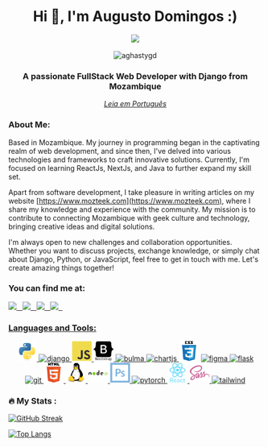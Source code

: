 <div id="header" align="center">
    <h1 align="center">Hi 👋, I'm Augusto Domingos :) </h1>
    <img src="https://media.giphy.com/media/M9gbBd9nbDrOTu1Mqx/giphy.gif" width="100"/>
    <p align="center"> <img src="https://komarev.com/ghpvc/?username=aghastygd&label=Profile%20views&color=0e75b6&style=flat" alt="aghastygd" /> </p>
    <h3 align="center">A passionate FullStack Web Developer with Django from Mozambique</h3>
     <a href="README.pt.md" align="center"><em>Leia em Português</em></a>
</div>

<h3 align="left">About Me:</h3>
<p align="left">
Based in Mozambique. My journey in programming began in the captivating realm of web development, and since then, I've delved into various technologies and frameworks to craft innovative solutions. Currently, I'm focused on learning ReactJs, NextJs, and Java to further expand my skill set.

Apart from software development, I take pleasure in writing articles on my website [https://www.mozteek.com](https://www.mozteek.com), where I share my knowledge and experience with the community. My mission is to contribute to connecting Mozambique with geek culture and technology, bringing creative ideas and digital solutions.

I'm always open to new challenges and collaboration opportunities. Whether you want to discuss projects, exchange knowledge, or simply chat about Django, Python, or JavaScript, feel free to get in touch with me. Let's create amazing things together!
</p>


<h3 align="left">You can find me at:</h3>
<p align="left"> 
<a href="https://www.linkedin.com/in/augusto-domingos-31801519a" target="_blank" rel="noreferrer"><img src="https://img.shields.io/badge/linkedin-%230077B5.svg?style=for-the-badge&logo=linkedin&logoColor=white">&nbsp;&nbsp;
<a href="https://www.instagram.com/aghasty_gd/" target="_blank" rel="noreferrer"><img src="https://img.shields.io/badge/Instagram-%23E4405F.svg?style=for-the-badge&logo=Instagram&logoColor=white">&nbsp;&nbsp;
<a href="https://web.facebook.com/augusto.domingos.549/" target="_blank" rel="noreferrer"><img src="https://img.shields.io/badge/Facebook-%231877F2.svg?style=for-the-badge&logo=Facebook&logoColor=white">&nbsp;&nbsp;
<a href="https://www.youtube.com/@aghastygdproductions/" target="_blank" rel="noreferrer"><img src="https://img.shields.io/badge/YouTube-%23FF0000.svg?style=for-the-badge&logo=YouTube&logoColor=white">&nbsp;&nbsp;
    
</p>

<h3 align="left">Languages and Tools:</h3>
<p align="center"> <a href="https://www.python.org" target="_blank" rel="noreferrer"> <img src="https://raw.githubusercontent.com/devicons/devicon/master/icons/python/python-original.svg" alt="python" width="40" height="40"/> </a> <a href="https://www.djangoproject.com/" target="_blank" rel="noreferrer"> <img src="https://cdn.worldvectorlogo.com/logos/django.svg" alt="django" width="40" height="40"/> </a><a href="https://developer.mozilla.org/en-US/docs/Web/JavaScript" target="_blank" rel="noreferrer"> <img src="https://raw.githubusercontent.com/devicons/devicon/master/icons/javascript/javascript-original.svg" alt="javascript" width="40" height="40"/> </a> <a href="https://getbootstrap.com" target="_blank" rel="noreferrer"> <img src="https://raw.githubusercontent.com/devicons/devicon/master/icons/bootstrap/bootstrap-plain-wordmark.svg" alt="bootstrap" width="40" height="40"/> </a> <a href="https://bulma.io/" target="_blank" rel="noreferrer"> <img src="https://raw.githubusercontent.com/gilbarbara/logos/804dc257b59e144eaca5bc6ffd16949752c6f789/logos/bulma.svg" alt="bulma" width="40" height="40"/> </a> <a href="https://www.chartjs.org" target="_blank" rel="noreferrer"> <img src="https://www.chartjs.org/media/logo-title.svg" alt="chartjs" width="40" height="40"/> </a><img src="https://raw.githubusercontent.com/devicons/devicon/master/icons/css3/css3-original-wordmark.svg" alt="css3" width="40" height="40"/> </a> <a href="https://www.figma.com/" target="_blank" rel="noreferrer"> <img src="https://www.vectorlogo.zone/logos/figma/figma-icon.svg" alt="figma" width="40" height="40"/> </a> <a href="https://flask.palletsprojects.com/" target="_blank" rel="noreferrer"> <img src="https://www.vectorlogo.zone/logos/pocoo_flask/pocoo_flask-icon.svg" alt="flask" width="40" height="40"/> </a><a href="https://git-scm.com/" target="_blank" rel="noreferrer"> <img src="https://www.vectorlogo.zone/logos/git-scm/git-scm-icon.svg" alt="git" width="40" height="40"/> </a> <a href="https://www.w3.org/html/" target="_blank" rel="noreferrer"> <img src="https://raw.githubusercontent.com/devicons/devicon/master/icons/html5/html5-original-wordmark.svg" alt="html5" width="40" height="40"/> </a> <a href="https://www.linux.org/" target="_blank" rel="noreferrer"> <img src="https://raw.githubusercontent.com/devicons/devicon/master/icons/linux/linux-original.svg" alt="linux" width="40" height="40"/> </a><a href="https://nodejs.org" target="_blank" rel="noreferrer"> <img src="https://raw.githubusercontent.com/devicons/devicon/master/icons/nodejs/nodejs-original-wordmark.svg" alt="nodejs" width="40" height="40"/> </a><a href="https://www.photoshop.com/en" target="_blank" rel="noreferrer"> <img src="https://raw.githubusercontent.com/devicons/devicon/master/icons/photoshop/photoshop-line.svg" alt="photoshop" width="40" height="40"/> </a> <a href="https://pytorch.org/" target="_blank" rel="noreferrer"> <img src="https://www.vectorlogo.zone/logos/pytorch/pytorch-icon.svg" alt="pytorch" width="40" height="40"/> </a> <a href="https://reactjs.org/" target="_blank" rel="noreferrer"> <img src="https://raw.githubusercontent.com/devicons/devicon/master/icons/react/react-original-wordmark.svg" alt="react" width="40" height="40"/> </a> <a href="https://sass-lang.com" target="_blank" rel="noreferrer"> <img src="https://raw.githubusercontent.com/devicons/devicon/master/icons/sass/sass-original.svg" alt="sass" width="40" height="40"/> </a> <a href="https://tailwindcss.com/" target="_blank" rel="noreferrer"> <img src="https://www.vectorlogo.zone/logos/tailwindcss/tailwindcss-icon.svg" alt="tailwind" width="40" height="40"/> </a></p>

### :fire: My Stats :
[![GitHub Streak](http://github-readme-streak-stats.herokuapp.com?user=aghastygd&theme=aura-dark)](https://git.io/streak-stats)

[![Top Langs](https://github-readme-stats.vercel.app/api/top-langs/?username=aghastygd&layout=compact&theme=aura_dark)](https://github.com/anuraghazra/github-readme-stats)
